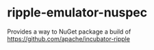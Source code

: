 ripple-emulator-nuspec
======================

Provides a way to NuGet package a build of https://github.com/apache/incubator-ripple
